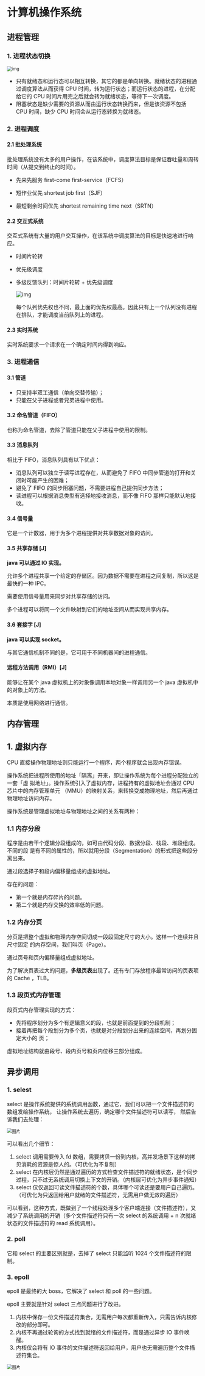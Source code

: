 # 计算机操作系统

## 进程管理

### 1. 进程状态切换

<img src="https://cs-notes-1256109796.cos.ap-guangzhou.myqcloud.com/ProcessState.png" alt="img" style="zoom:80%;" />

- 只有就绪态和运行态可以相互转换，其它的都是单向转换。就绪状态的进程通过调度算法从而获得 CPU 时间，转为运行状态；而运行状态的进程，在分配给它的 CPU 时间片用完之后就会转为就绪状态，等待下一次调度。
- 阻塞状态是缺少需要的资源从而由运行状态转换而来，但是该资源不包括 CPU 时间，缺少 CPU 时间会从运行态转换为就绪态。

### 2. 进程调度

#### 2.1 批处理系统

批处理系统没有太多的用户操作，在该系统中，调度算法目标是保证吞吐量和周转时间（从提交到终止的时间）。

- 先来先服务 first-come first-service（FCFS）

- 短作业优先 shortest job first（SJF）

- 最短剩余时间优先 shortest remaining time next（SRTN）

#### 2.2 交互式系统

交互式系统有大量的用户交互操作，在该系统中调度算法的目标是快速地进行响应。

- 时间片轮转

- 优先级调度

- 多级反馈队列：时间片轮转 + 优先级调度

  <img src="https://cs-notes-1256109796.cos.ap-guangzhou.myqcloud.com/042cf928-3c8e-4815-ae9c-f2780202c68f.png" alt="img" style="zoom:100%;" />

  每个队列优先权也不同，最上面的优先权最高。因此只有上一个队列没有进程在排队，才能调度当前队列上的进程。

#### 2.3 实时系统

实时系统要求一个请求在一个确定时间内得到响应。

### 3. 进程通信

#### 3.1 管道

- 只支持半双工通信（单向交替传输）；
- 只能在父子进程或者兄弟进程中使用。

#### 3.2 命名管道（FIFO）

也称为命名管道，去除了管道只能在父子进程中使用的限制。

#### 3.3 消息队列

相比于 FIFO，消息队列具有以下优点：

- 消息队列可以独立于读写进程存在，从而避免了 FIFO 中同步管道的打开和关闭时可能产生的困难；
- 避免了 FIFO 的同步阻塞问题，不需要进程自己提供同步方法；
- 读进程可以根据消息类型有选择地接收消息，而不像 FIFO 那样只能默认地接收。

#### 3.4 信号量

它是一个计数器，用于为多个进程提供对共享数据对象的访问。

#### 3.5 共享存储 [J]

**java 可以通过 IO 实现。**

允许多个进程共享一个给定的存储区。因为数据不需要在进程之间复制，所以这是最快的一种 IPC。

需要使用信号量用来同步对共享存储的访问。

多个进程可以将同一个文件映射到它们的地址空间从而实现共享内存。

#### 3.6 套接字 [J]

**java 可以实现 socket。**

与其它通信机制不同的是，它可用于不同机器间的进程通信。

#### 远程方法调用（RMI）[J]

能够让在某个 java 虚拟机上的对象像调用本地对象一样调用另一个 java 虚拟机中的对象上的方法。

本质是使用网络进行通信。

## 内存管理

## 1. 虚拟内存

CPU 直接操作物理地址则只能运行一个程序，两个程序就会出现内存错误。

操作系统把进程所使⽤的地址「隔离」开来，即让操作系统为每个进程分配独⽴的⼀套「虚
拟地址」。操作系统引⼊了虚拟内存，进程持有的虚拟地址会通过 CPU 芯⽚中的内存管理单元
（MMU）的映射关系，来转换变成物理地址，然后再通过物理地址访问内存。

操作系统是管理虚拟地址与物理地址之间的关系有两种：

### 1.1 内存分段

程序是由若⼲个逻辑分段组成的，如可由代码分段、数据分段、栈段、堆段组成。不同的段
是有不同的属性的，所以就⽤分段（Segmentation）的形式把这些段分离出来。

通过段选择子和段内偏移量组成的虚拟地址。

存在的问题：

- 第⼀个就是内存碎⽚的问题。
- 第⼆个就是内存交换的效率低的问题。

### 1.2 内存分页

分⻚是把整个虚拟和物理内存空间切成⼀段段固定尺⼨的⼤⼩。这样⼀个连续并且尺⼨固定
的内存空间，我们叫⻚（Page）。

通过页号和页内偏移量组成虚拟地址。

为了解决页表过大的问题，**多级页表**出现了。还有专⻔存放程序最常访问的⻚表项的 Cache ，TLB。

### 1.3 段页式内存管理

段⻚式内存管理实现的⽅式：

- 先将程序划分为多个有逻辑意义的段，也就是前⾯提到的分段机制；
- 接着再把每个段划分为多个⻚，也就是对分段划分出来的连续空间，再划分固定⼤⼩的
  ⻚；

虚拟地址结构就由段号、段内⻚号和⻚内位移三部分组成。

## 异步调用

### 1. selest

select 是操作系统提供的系统调用函数，通过它，我们可以把一个文件描述符的数组发给操作系统， 让操作系统去遍历，确定哪个文件描述符可以读写， 然后告诉我们去处理：

<img src="https://mmbiz.qpic.cn/mmbiz_gif/GLeh42uInXTyY80RSpUTLjIMiaGGicv9zAicgy5qFYcyoWPAV31k82icRe6I4Lya2F9qWcBlhHv3kzpgt9yjD7Hnpw/640?wx_fmt=gif&tp=webp&wxfrom=5&wx_lazy=1" alt="图片" style="zoom:80%;" />

可以看出几个细节：

1. select 调用需要传入 fd 数组，需要拷贝一份到内核，高并发场景下这样的拷贝消耗的资源是惊人的。（可优化为不复制）
2. select 在内核层仍然是通过遍历的方式检查文件描述符的就绪状态，是个同步过程，只不过无系统调用切换上下文的开销。（内核层可优化为异步事件通知）
3. select 仅仅返回可读文件描述符的个数，具体哪个可读还是要用户自己遍历。（可优化为只返回给用户就绪的文件描述符，无需用户做无效的遍历）

可以看到，这种方式，既做到了一个线程处理多个客户端连接（文件描述符），又减少了系统调用的开销（多个文件描述符只有一次 select 的系统调用 + n 次就绪状态的文件描述符的 read 系统调用）。

### 2. poll

它和 select 的主要区别就是，去掉了 select 只能监听 1024 个文件描述符的限制。

### 3. epoll

epoll 是最终的大 boss，它解决了 select 和 poll 的一些问题。

epoll 主要就是针对 select 三点问题进行了改进。

1. 内核中保存一份文件描述符集合，无需用户每次都重新传入，只需告诉内核修改的部分即可。
2. 内核不再通过轮询的方式找到就绪的文件描述符，而是通过异步 IO 事件唤醒。
3. 内核仅会将有 IO 事件的文件描述符返回给用户，用户也无需遍历整个文件描述符集合。

<img src="https://mmbiz.qpic.cn/mmbiz_gif/GLeh42uInXTyY80RSpUTLjIMiaGGicv9zAjXNXJTV82eOqkbJdOrDpQpAaWiceBqvAXyFEOTdV5fC2dNsL29yBW7w/640?wx_fmt=gif&tp=webp&wxfrom=5&wx_lazy=1" alt="图片" style="zoom:80%;" />

